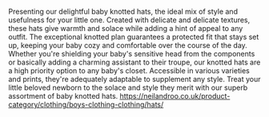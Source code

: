 Presenting our delightful baby knotted hats, the ideal mix of style and usefulness for your little one. Created with delicate and delicate textures, these hats give warmth and solace while adding a hint of appeal to any outfit. The exceptional knotted plan guarantees a protected fit that stays set up, keeping your baby cozy and comfortable over the course of the day. Whether you're shielding your baby's sensitive head from the components or basically adding a charming assistant to their troupe, our knotted hats are a high priority option to any baby's closet. Accessible in various varieties and prints, they're adequately adaptable to supplement any style. Treat your little beloved newborn to the solace and style they merit with our superb assortment of baby knotted hats. https://neilandroo.co.uk/product-category/clothing/boys-clothing-clothing/hats/
